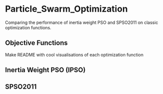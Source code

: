 # Particle_Swarm_Optimization
Comparing the performance of inertia weight PSO and SPSO2011 on classic optimization functions.


## Objective Functions

Make README with cool visualisations of each optimization function


## Inertia Weight PSO (IPSO)



## SPSO2011
